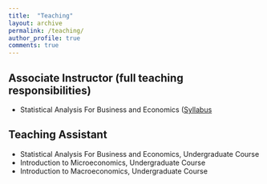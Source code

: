 ```yaml
---
title:  "Teaching"
layout: archive
permalink: /teaching/
author_profile: true
comments: true
---
```


## Associate Instructor (full teaching responsibilities)
* Statistical Analysis For Business and Economics ([Syllabus]((https://alirezamarahel.github.io/E370_Syllabus_Fall2022.pdf))


## Teaching Assistant
* Statistical Analysis For Business and Economics, Undergraduate Course
* Introduction to Microeconomics, Undergraduate Course
* Introduction to Macroeconomics, Undergraduate Course